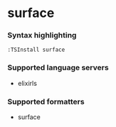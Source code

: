 # surface

### Syntax highlighting

```vim
:TSInstall surface
```

### Supported language servers

- elixirls

### Supported formatters

- surface
